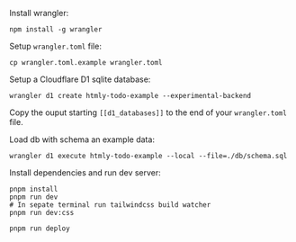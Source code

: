 Install wrangler:

```
npm install -g wrangler
```

Setup `wrangler.toml` file:

```
cp wrangler.toml.example wrangler.toml
```

Setup a Cloudflare D1 sqlite database:

```
wrangler d1 create htmly-todo-example --experimental-backend
```

Copy the ouput starting `[[d1_databases]]` to the end of your `wrangler.toml` file.

Load db with schema an example data:

```
wrangler d1 execute htmly-todo-example --local --file=./db/schema.sql
```

Install dependencies and run dev server:

```
pnpm install
pnpm run dev
# In sepate terminal run tailwindcss build watcher
pnpm run dev:css
```

```
pnpm run deploy
```
